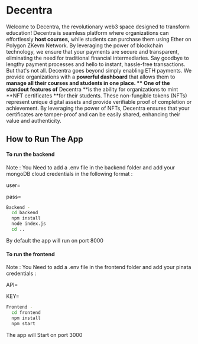 
# Decentra

Welcome to Decentra, the revolutionary web3 space designed to transform education! 
Decentra is seamless platform where organizations can effortlessly **host courses,** while students can purchase them using Ether on Polygon ZKevm Network. 
 By leveraging the power of blockchain technology, we ensure that your payments are secure and transparent, eliminating the need for traditional financial intermediaries. Say goodbye to lengthy payment processes and hello to instant, hassle-free transactions.
But that's not all. Decentra goes beyond simply enabling ETH payments. We provide organizations with a **powerful dashboard** that allows them to **manage all their courses and students in one place. **
One of the standout features of** Decentra **is the ability for organizations to mint **NFT certificates **for their students. These non-fungible tokens (NFTs) represent unique digital assets and provide verifiable proof of completion or achievement. By leveraging the power of NFTs, Decentra ensures that your certificates are tamper-proof and can be easily shared, enhancing their value and authenticity.

## How to Run The App 






#### To run the backend

Note : You Need to add a .env file in the backend folder and add your mongoDB cloud credentials in the following format : 

user=<your username>

pass=<your password>

```bash
Backend -
  cd backend 
  npm install
  node index.js
  cd ..

```
By default the app will run on port 8000

#### To run the frontend

Note : You Need to add a .env file in the frontend folder and add your pinata credentials :  

API=<your API KEY>

KEY=<your API Secret>

```bash
Frontend -
  cd frontend 
  npm install
  npm start

```
The app will Start on port 3000